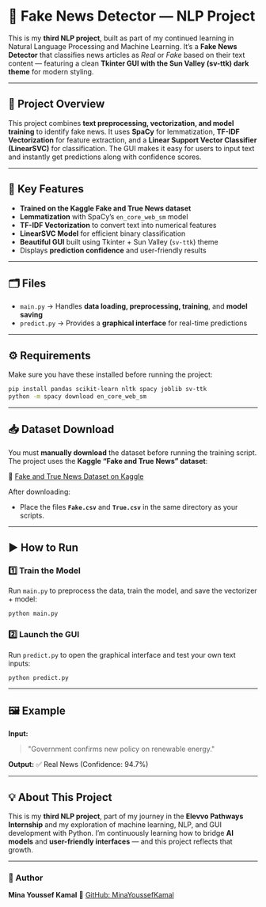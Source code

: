 # 📰 Fake News Detector — NLP Project

This is my **third NLP project**, built as part of my continued learning in Natural Language Processing and Machine Learning.
It’s a **Fake News Detector** that classifies news articles as *Real* or *Fake* based on their text content — featuring a clean **Tkinter GUI with the Sun Valley (sv-ttk) dark theme** for modern styling.

---

## 🚀 Project Overview

This project combines **text preprocessing, vectorization, and model training** to identify fake news.
It uses **SpaCy** for lemmatization, **TF-IDF Vectorization** for feature extraction, and a **Linear Support Vector Classifier (LinearSVC)** for classification.
The GUI makes it easy for users to input text and instantly get predictions along with confidence scores.

---

## 🧠 Key Features

* **Trained on the Kaggle Fake and True News dataset**
* **Lemmatization** with SpaCy’s `en_core_web_sm` model
* **TF-IDF Vectorization** to convert text into numerical features
* **LinearSVC Model** for efficient binary classification
* **Beautiful GUI** built using Tkinter + Sun Valley (`sv-ttk`) theme
* Displays **prediction confidence** and user-friendly results

---

## 🗂️ Files

* `main.py` → Handles **data loading, preprocessing, training**, and **model saving**
* `predict.py` → Provides a **graphical interface** for real-time predictions

---

## ⚙️ Requirements

Make sure you have these installed before running the project:

```bash
pip install pandas scikit-learn nltk spacy joblib sv-ttk
python -m spacy download en_core_web_sm
```

---

## 📥 Dataset Download

You must **manually download** the dataset before running the training script.
The project uses the **Kaggle “Fake and True News” dataset**:

🔗 [Fake and True News Dataset on Kaggle](https://www.kaggle.com/datasets/clmentbisaillon/fake-and-real-news-dataset)

After downloading:

* Place the files **`Fake.csv`** and **`True.csv`** in the same directory as your scripts.

---

## ▶️ How to Run

### 1️⃣ Train the Model

Run `main.py` to preprocess the data, train the model, and save the vectorizer + model:

```bash
python main.py
```

### 2️⃣ Launch the GUI

Run `predict.py` to open the graphical interface and test your own text inputs:

```bash
python predict.py
```

---

## 🖼️ Example

**Input:**

> "Government confirms new policy on renewable energy."

**Output:**
✅ Real News (Confidence: 94.7%)

---

## 💡 About This Project

This is my **third NLP project**, part of my journey in the **Elevvo Pathways Internship** and my exploration of machine learning, NLP, and GUI development with Python.
I’m continuously learning how to bridge **AI models** and **user-friendly interfaces** — and this project reflects that growth.

---

### 📌 Author

**Mina Youssef Kamal**
🔗 [GitHub: MinaYoussefKamal](https://github.com/MinaYoussefKamal)
